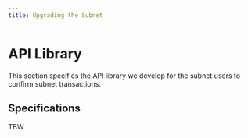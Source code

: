 ```yaml
---
title: Upgrading the Subnet
---
```

# API Library
This section specifies the API library we develop for the subnet users to confirm subnet transactions.

## Specifications
TBW